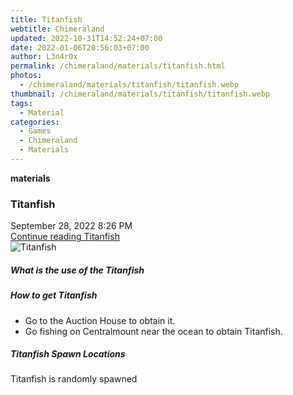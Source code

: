 ```yaml
---
title: Titanfish
webtitle: Chimeraland
updated: 2022-10-31T14:52:24+07:00
date: 2022-01-06T20:56:03+07:00
author: L3n4r0x
permalink: /chimeraland/materials/titanfish.html
photos:
  - /chimeraland/materials/titanfish/titanfish.webp
thumbnail: /chimeraland/materials/titanfish/titanfish.webp
tags:
  - Material
categories:
  - Games
  - Chimeraland
  - Materials
---
```


<section id="bootstrap-wrapper"><link rel="stylesheet" href="https://cdn.statically.io/gh/dimaslanjaka/Web-Manajemen/40ac3225/css/bootstrap-4.5-wrapper.css"/><div class="row g-0 border rounded overflow-hidden flex-md-row mb-4 shadow-sm position-relative"><div class="col p-4 d-flex flex-column position-static"><strong class="d-inline-block mb-2 text-success">materials</strong><h3 class="mb-0">Titanfish</h3><div class="mb-1 text-muted">September 28, 2022 8:26 PM</div><a href="#" class="stretched-link d-none">Continue reading Titanfish</a></div><div class="col-auto d-none d-lg-block"><img src="/chimeraland/materials/titanfish/titanfish.webp" alt="Titanfish"/></div></div><div class="row"><div class="col-lg-6 col-12 mb-2"><div class="card"><div class="card-body"><h5 class="card-title">What is the use of the Titanfish</h5><div class="card-text"><ul></ul></div></div></div></div><div class="col-lg-6 col-12 mb-2"><div class="card"><div class="card-body"><h5 class="card-title">How to get Titanfish</h5><div class="card-text"><ul><li>Go to the Auction House to obtain it.</li><li>Go fishing on Centralmount near the ocean to obtain Titanfish.</li></ul></div></div></div></div><div class="col-12 mb-2"><h5>Titanfish Spawn Locations</h5><p>Titanfish is randomly spawned</p></div></div></section>